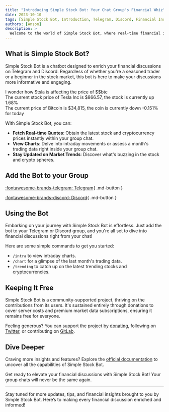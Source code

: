 ```yaml
---
title: "Introducing Simple Stock Bot: Your Chat Group's Financial Whiz"
date: 2023-10-10
tags: [Simple Stock Bot, Introduction, Telegram, Discord, Financial Insights]
authors: [Anson]
description: >
  Welcome to the world of Simple Stock Bot, where real-time financial insights are integrated seamlessly into your group chats on Telegram and Discord!
---
```


## What is Simple Stock Bot?

Simple Stock Bot is a chatbot designed to enrich your financial discussions on Telegram and Discord. Regardless of whether you're a seasoned trader or a beginner in the stock market, this bot is here to make your discussions more informative and engaging.

<div class="phone">
    <div class="messages-wrapper">
        <div class="message to">
            I wonder how $tsla is affecting the price of $$btc
        </div>
        <div class="message from">
        The current stock price of Tesla Inc is $866.57, the stock is currently up 1.68%
        </div>
        <div class="message from">
        The current price of Bitcoin is $34,815, the coin is currently down -0.151% for today
        </div>
    </div>
</div>

<!-- more -->

With Simple Stock Bot, you can:

- **Fetch Real-time Quotes**: Obtain the latest stock and cryptocurrency prices instantly within your group chat.
- **View Charts**: Delve into intraday movements or assess a month's trading data right inside your group chat.
- **Stay Updated on Market Trends**: Discover what's buzzing in the stock and crypto spheres.

## Add the Bot to your Group

[:fontawesome-brands-telegram: Telegram](https://t.me/SimpleStockBot){ .md-button }

[:fontawesome-brands-discord: Discord](https://discordapp.com/api/oauth2/authorize?client_id=532045200823025666&permissions=36507338752&scope=bot){ .md-button }

## Using the Bot

Embarking on your journey with Simple Stock Bot is effortless. Just add the bot to your Telegram or Discord group, and you're all set to dive into financial discussions right from your chat!

Here are some simple commands to get you started:

- `/intra` to view intraday charts.
- `/chart` for a glimpse of the last month's trading data.
- `/trending` to catch up on the latest trending stocks and cryptocurrencies.

## Keeping It Free

Simple Stock Bot is a community-supported project, thriving on the contributions from its users. It's sustained entirely through donations to cover server costs and premium market data subscriptions, ensuring it remains free for everyone.

Feeling generous? You can support the project by [donating](https://simplestockbot.com/donate/), following on [Twitter](https://twitter.com/AnsonBiggs), or contributing on [GitLab](https://gitlab.com/simple-stock-bots/simple-stock-bot).

## Dive Deeper

Craving more insights and features? Explore the [official documentation](https://simplestockbot.com/) to uncover all the capabilities of Simple Stock Bot.

Get ready to elevate your financial discussions with Simple Stock Bot! Your group chats will never be the same again.

---

Stay tuned for more updates, tips, and financial insights brought to you by Simple Stock Bot. Here’s to making every financial discussion enriched and informed!
